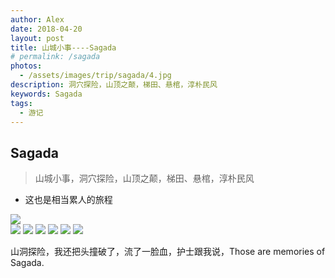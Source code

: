 ```yaml
---
author: Alex
date: 2018-04-20
layout: post
title: 山城小事----Sagada
# permalink: /sagada
photos: 
  - /assets/images/trip/sagada/4.jpg
description: 洞穴探险，山顶之颠，梯田、悬棺，淳朴民风
keywords: Sagada
tags: 
  - 游记
---
```


## Sagada

> 山城小事，洞穴探险，山顶之颠，梯田、悬棺，淳朴民风

- 这也是相当累人的旅程

<escape>
  <div class="photoset-grid" data-layout="1">
    <img src="/assets/images/trip/sagada/5.jpg">
  </div>
</escape>

<escape>
  <div class="photoset-grid" data-layout="33">
    <img src="/assets/images/trip/sagada/1.jpg">
    <img src="/assets/images/trip/sagada/2.jpg">
    <img src="/assets/images/trip/sagada/3.jpg">
    <img src="/assets/images/trip/sagada/6.jpg">
    <img src="/assets/images/trip/sagada/7.jpg">
    <img src="/assets/images/trip/sagada/8.jpg">
  </div>
</escape>

山洞探险，我还把头撞破了，流了一脸血，护士跟我说，Those are memories of Sagada.
